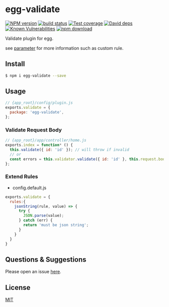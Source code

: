 # egg-validate

[![NPM version][npm-image]][npm-url]
[![build status][travis-image]][travis-url]
[![Test coverage][codecov-image]][codecov-url]
[![David deps][david-image]][david-url]
[![Known Vulnerabilities][snyk-image]][snyk-url]
[![npm download][download-image]][download-url]

[npm-image]: https://img.shields.io/npm/v/egg-validate.svg?style=flat-square
[npm-url]: https://npmjs.org/package/egg-validate
[travis-image]: https://img.shields.io/travis/eggjs/egg-validate.svg?style=flat-square
[travis-url]: https://travis-ci.org/eggjs/egg-validate
[codecov-image]: https://img.shields.io/codecov/c/github/eggjs/egg-validate.svg?style=flat-square
[codecov-url]: https://codecov.io/github/eggjs/egg-validate?branch=master
[david-image]: https://img.shields.io/david/eggjs/egg-validate.svg?style=flat-square
[david-url]: https://david-dm.org/eggjs/egg-validate
[snyk-image]: https://snyk.io/test/npm/egg-validate/badge.svg?style=flat-square
[snyk-url]: https://snyk.io/test/npm/egg-validate
[download-image]: https://img.shields.io/npm/dm/egg-validate.svg?style=flat-square
[download-url]: https://npmjs.org/package/egg-validate

Validate plugin for egg.

see [parameter](https://github.com/node-modules/parameter) for more information such as custom rule.

## Install

```bash
$ npm i egg-validate --save
```

## Usage

```js
// {app_root}/config/plugin.js
exports.validate = {
  package: 'egg-validate',
};
```

### Validate Request Body

```js
// {app_root}/app/controller/home.js
exports.index = function* () {
  this.validate({ id: 'id' }); // will throw if invalid
  // or
  const errors = this.validator.validate({ id: 'id' }, this.request.body);
};
```

### Extend Rules

- config.default.js

```js
exports.validate = {
  rules:{
    jsonString(rule, value) => {
      try {
        JSON.parse(value);
      } catch (err) {
        return 'must be json string';
      }
    }
  }
}
```

## Questions & Suggestions

Please open an issue [here](https://github.com/eggjs/egg/issues).

## License

[MIT](LICENSE)
